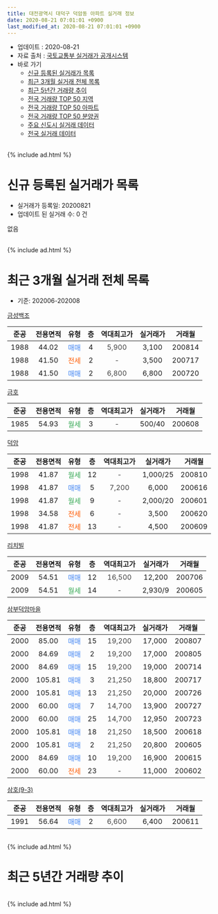 ```yaml
---
title: 대전광역시 대덕구 덕암동 아파트 실거래 정보
date: 2020-08-21 07:01:01 +0900
last_modified_at: 2020-08-21 07:01:01 +0900
---
```


* 업데이트 : 2020-08-21
* 자료 출처 : [국토교통부 실거래가 공개시스템](http://rt.molit.go.kr)
* 바로 가기
    * [신규 등록된 실거래가 목록](#신규-등록된-실거래가-목록)
    * [최근 3개월 실거래 전체 목록](#최근-3개월-실거래-전체-목록)
    * [최근 5년간 거래량 추이](#최근-5년간-거래량-추이)
    * [전국 거래량 TOP 50 지역](https://inasie.github.io/apt-trade-info/최근-3개월-전국에서-가장-거래가-많이-발생한-지역)
    * [전국 거래량 TOP 50 아파트](https://inasie.github.io/apt-trade-info/최근-3개월-전국에서-가장-거래가-많이-발생한-아파트)
    * [전국 거래량 TOP 50 분양권](https://inasie.github.io/apt-trade-info/최근-3개월-전국에서-가장-거래가-많이-발생한-분양권)
    * [주요 신도시 실거래 데이터](https://inasie.github.io/apt-trade-info/주요-신도시)
    * [전국 실거래 데이터](https://inasie.github.io/apt-trade-info/전국)
<br>
{% include ad.html %}
<br>

# 신규 등록된 실거래가 목록
* 실거래가 등록일: 20200821
* 업데이트 된 실거래 수: 0 건

없음

<br>
{% include ad.html %}
<br>

# 최근 3개월 실거래 전체 목록
* 기준: 202006-202008


[금성백조](https://search.naver.com/search.naver?query=%EB%8C%80%EC%A0%84%EA%B4%91%EC%97%AD%EC%8B%9C+%EB%8C%80%EB%8D%95%EA%B5%AC+%EB%8D%95%EC%95%94%EB%8F%99+%EA%B8%88%EC%84%B1%EB%B0%B1%EC%A1%B0)

|준공|전용면적|유형|층|역대최고가|실거래가|거래월|
|:---:|:---:|:---:|:---:|:---:|:---:|:---:|
|1988|44.02|<span style="color:#4285f3">매매</span>|4|<span style="color:#444444">5,900</span>|3,100|200814|
|1988|41.50|<span style="color:#ff5a00">전세</span>|2|<span style="color:#444444">-</span>|3,500|200717|
|1988|41.50|<span style="color:#4285f3">매매</span>|2|<span style="color:#444444">6,800</span>|6,800|200720|

[금호](https://search.naver.com/search.naver?query=%EB%8C%80%EC%A0%84%EA%B4%91%EC%97%AD%EC%8B%9C+%EB%8C%80%EB%8D%95%EA%B5%AC+%EB%8D%95%EC%95%94%EB%8F%99+%EA%B8%88%ED%98%B8)

|준공|전용면적|유형|층|역대최고가|실거래가|거래월|
|:---:|:---:|:---:|:---:|:---:|:---:|:---:|
|1985|54.93|<span style="color:#34a853">월세</span>|3|<span style="color:#444444">-</span>|500/40|200608|

[덕암](https://search.naver.com/search.naver?query=%EB%8C%80%EC%A0%84%EA%B4%91%EC%97%AD%EC%8B%9C+%EB%8C%80%EB%8D%95%EA%B5%AC+%EB%8D%95%EC%95%94%EB%8F%99+%EB%8D%95%EC%95%94)

|준공|전용면적|유형|층|역대최고가|실거래가|거래월|
|:---:|:---:|:---:|:---:|:---:|:---:|:---:|
|1998|41.87|<span style="color:#34a853">월세</span>|12|<span style="color:#444444">-</span>|1,000/25|200810|
|1998|41.87|<span style="color:#4285f3">매매</span>|5|<span style="color:#444444">7,200</span>|6,000|200616|
|1998|41.87|<span style="color:#34a853">월세</span>|9|<span style="color:#444444">-</span>|2,000/20|200601|
|1998|34.58|<span style="color:#ff5a00">전세</span>|6|<span style="color:#444444">-</span>|3,500|200620|
|1998|41.87|<span style="color:#ff5a00">전세</span>|13|<span style="color:#444444">-</span>|4,500|200609|

[리치빌](https://search.naver.com/search.naver?query=%EB%8C%80%EC%A0%84%EA%B4%91%EC%97%AD%EC%8B%9C+%EB%8C%80%EB%8D%95%EA%B5%AC+%EB%8D%95%EC%95%94%EB%8F%99+%EB%A6%AC%EC%B9%98%EB%B9%8C)

|준공|전용면적|유형|층|역대최고가|실거래가|거래월|
|:---:|:---:|:---:|:---:|:---:|:---:|:---:|
|2009|54.51|<span style="color:#4285f3">매매</span>|12|<span style="color:#444444">16,500</span>|12,200|200706|
|2009|54.51|<span style="color:#34a853">월세</span>|14|<span style="color:#444444">-</span>|2,930/9|200605|

[삼부덕암마을](https://search.naver.com/search.naver?query=%EB%8C%80%EC%A0%84%EA%B4%91%EC%97%AD%EC%8B%9C+%EB%8C%80%EB%8D%95%EA%B5%AC+%EB%8D%95%EC%95%94%EB%8F%99+%EC%82%BC%EB%B6%80%EB%8D%95%EC%95%94%EB%A7%88%EC%9D%84)

|준공|전용면적|유형|층|역대최고가|실거래가|거래월|
|:---:|:---:|:---:|:---:|:---:|:---:|:---:|
|2000|85.00|<span style="color:#4285f3">매매</span>|15|<span style="color:#444444">19,200</span>|17,000|200807|
|2000|84.69|<span style="color:#4285f3">매매</span>|2|<span style="color:#444444">19,200</span>|17,000|200805|
|2000|84.69|<span style="color:#4285f3">매매</span>|15|<span style="color:#444444">19,200</span>|19,000|200714|
|2000|105.81|<span style="color:#4285f3">매매</span>|3|<span style="color:#444444">21,250</span>|18,800|200717|
|2000|105.81|<span style="color:#4285f3">매매</span>|13|<span style="color:#444444">21,250</span>|20,000|200726|
|2000|60.00|<span style="color:#4285f3">매매</span>|7|<span style="color:#444444">14,700</span>|13,900|200727|
|2000|60.00|<span style="color:#4285f3">매매</span>|25|<span style="color:#444444">14,700</span>|12,950|200723|
|2000|105.81|<span style="color:#4285f3">매매</span>|18|<span style="color:#444444">21,250</span>|18,500|200618|
|2000|105.81|<span style="color:#4285f3">매매</span>|2|<span style="color:#444444">21,250</span>|20,800|200605|
|2000|84.69|<span style="color:#4285f3">매매</span>|10|<span style="color:#444444">19,200</span>|16,900|200615|
|2000|60.00|<span style="color:#ff5a00">전세</span>|23|<span style="color:#444444">-</span>|11,000|200602|

[삼호(9-3)](https://search.naver.com/search.naver?query=%EB%8C%80%EC%A0%84%EA%B4%91%EC%97%AD%EC%8B%9C+%EB%8C%80%EB%8D%95%EA%B5%AC+%EB%8D%95%EC%95%94%EB%8F%99+%EC%82%BC%ED%98%B8%289-3%29)

|준공|전용면적|유형|층|역대최고가|실거래가|거래월|
|:---:|:---:|:---:|:---:|:---:|:---:|:---:|
|1991|56.64|<span style="color:#4285f3">매매</span>|2|<span style="color:#444444">6,600</span>|6,400|200611|


<br>
{% include ad.html %}
<br>

# 최근 5년간 거래량 추이


<div style="width:100%;">
    <canvas id="deal_progress" height="200"></canvas>
</div>

<script>
new Chart(document.getElementById("deal_progress"), {
    type: 'line',
    data: {
        labels: ['201508','201509','201510','201511','201512','201601','201602','201603','201604','201605','201606','201607','201608','201609','201610','201611','201612','201701','201702','201703','201704','201705','201706','201707','201708','201709','201710','201711','201712','201801','201802','201803','201804','201805','201806','201807','201808','201809','201810','201811','201812','201901','201902','201903','201904','201905','201906','201907','201908','201909','201910','201911','201912','202001','202002','202003','202004','202005','202006','202007','202008'],
        datasets: [{
            label: '매매',
            pointRadius: 1,
            data: [3, 1, 5, 0, 1, 1, 4, 4, 0, 2, 5, 4, 0, 2, 2, 2, 4, 4, 7, 6, 8, 5, 5, 7, 4, 3, 4, 7, 4, 2, 6, 5, 8, 3, 1, 1, 3, 0, 2, 1, 29, 2, 3, 0, 3, 5, 3, 1, 5, 3, 7, 2, 4, 3, 1, 3, 4, 6, 5, 7, 3],
            borderColor: "rgba(255, 201, 14, 1)",
            backgroundColor: "rgba(255, 201, 14, 0.5)",
            fill: false,
            lineTension: 0
        },{
            label: '전월세',
            pointRadius: 1,
            data: [6, 11, 14, 11, 9, 7, 5, 9, 7, 6, 5, 8, 8, 6, 7, 8, 3, 6, 8, 6, 3, 7, 4, 9, 0, 13, 5, 4, 5, 5, 8, 13, 10, 4, 4, 4, 4, 5, 13, 3, 4, 4, 3, 5, 7, 11, 9, 17, 2, 3, 5, 3, 3, 3, 6, 2, 4, 8, 6, 1, 1],
            borderColor: "rgba(0, 141, 185, 1)",
            backgroundColor: "rgba(0, 141, 185, 0.5)",
            fill: false,
            lineTension: 0
        }
        ]
    },
    options: {
        responsive: true,
        title: {
            display: false
        },
        tooltips: {
            mode: 'index',
            intersect: false
        },
        hover: {
            mode: 'nearest',
            intersect: true
        },
        scales: {
            xAxes: [{
                display: true,
                scaleLabel: {
                    display: true,
                    labelString: '년/월'
                }
            }],
            yAxes: [{
                display: true,
                ticks: {
                    suggestedMin: 0,
                },
                scaleLabel: {
                    display: true,
                    labelString: '실거래 수'
                }
            }]
        }
    }
});

</script>


<br>
{% include ad.html %}
<br>

